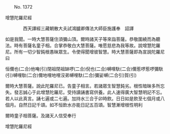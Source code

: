 ﻿　　No. 1372

增慧陀羅尼經

　　　　西天譯經三藏朝散大夫試鴻臚卿傳法大師臣施護奉　詔譯


如是我聞。一時大慧菩薩住須彌山頂。爾時諸天子等來詣菩薩。恭敬圍繞而為聽法。時有菩薩名童子相。合掌恭敬白大慧菩薩。唯愿慈悲為我等故。說增慧陀羅尼。所有一切少智鈍根愚昧眾生。令使得聞增彼智慧。時大慧菩薩即為宣說陀羅尼曰

恒儞也(二合)他唵(引)閉祖閉祖缽啰(二合)倪也(二合)嚩哩馱(二合)儞惹啰惹啰彌馱(引)嚩哩馱(二合)儞地哩地哩沒弟嚩哩馱(二合)彌娑嚩(二合引)賀(引)

爾時大慧菩薩。說此陀羅尼已。告童子相言。若諸眾生智慧鈍劣。根性暗昧多所忘失。發志誠心于此增慧陀羅尼。受持讀誦書寫供養。此人速得廣大智慧明記不忘。若人以此真言。誦七遍或二七遍。加持水三合于卯時飲。日日如是飲至七個月或八個月。自然日記千頌。如不恒飲水亦能日記五百頌。智慧漸增根性明利

爾時童子相菩薩。及諸天人信受奉行

增慧陀羅尼經
